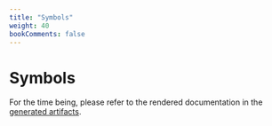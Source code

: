 ```yaml
---
title: "Symbols"
weight: 40
bookComments: false
---
```

# Symbols

For the time being, please refer to the rendered documentation in the [generated artifacts](gitlab.com/philipptempel/latex-package-philipptempel/-/jobs/artifacts/master/raw/dist/philipptempel-symbols.pdf?job=dist).
